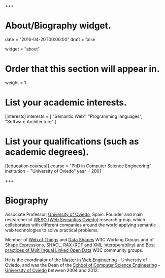 +++
# About/Biography widget.

date = "2016-04-20T00:00:00"
draft = false

widget = "about"

# Order that this section will appear in.
weight = 1

# List your academic interests.
[interests]
  interests = [
    "Semantic Web",
    "Programming languages",
    "Software Architecture"
  ]

# List your qualifications (such as academic degrees).
[[education.courses]]
  course = "PhD in Computer Science Engineering"
  institution = "University of Oviedo"
  year = 2001

+++

# Biography

Associate Professor, [University of Oviedo](http://uniovi.es), Spain. 
Founder and main researcher of [WESO (Web Semantics Oviedo)](http://www.weso.es) research group, 
which collaborates with different companies around the world applying semantic web technologies 
to solve practical problems.

Member of [Web of Things](https://www.w3.org/WoT/WG/) and 
 [Data Shapes](https://www.w3.org/2014/data-shapes/wiki/Main_Page) W3C Working Groups 
 and of 
 [Shape Expressions](https://www.w3.org/community/shex/), 
 [SHACL](https://www.w3.org/community/shacl/),
 [RAX (RDF and XML interoperability)](https://www.w3.org/community/rax/) and 
 [Best practices of Multilingual Linked Open Data](https://www.w3.org/community/bpmlod/) W3C community groups. 

He is the coordinator of the [Master in Web Engineering](http://miw.uniovi.es) - University of Oviedo, 
 and  was the Dean of the [School of Computer Science Engineering](http://ingenieriainformatica.uniovi.es) - [University of Oviedo](http://uniovi.es) between 2004 and 2012.

